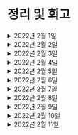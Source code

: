 # 정리 및 회고


<details markdown="1">

<summary>2022년 2월 1일</summary>

- 알고리즘 </br>
  - 이코테 9문제 풀이, 프로그래머스 12문제 </br>
- 스프링 </br>
  - JPA 영속성, 엔티티, 매핑연관관계 복습
</details>

<details markdown="1">

<summary>2022년 2월 2일</summary>

- 알고리즘 </br>
  - 이코테 4문제 풀이, 프로그래머스 5문제 </br>
- 스프링 </br>
  - 엔티티 매핑
  - 연관관계 매핑 기초
  - 다양한 연관관계 매핑
  - 고급 매핑
  - 프록시와 연관관계 관리
  - 객체지향 쿼리 언어 - 기본문법
  - 객체지향 쿼리 언어 - 중급문법
</details>

<details markdown="1">

<summary>2022년 2월 3일</summary>

- 알고리즘 </br>
  - 이코테 9문제 풀이, 프로그래머스 12문제 </br>
- 트랜잭션, DOM공부 </br>
- 사이드 프로젝트 설계 </br>
</details>

<details markdown="1">

<summary>2022년 2월 4일</summary>

- 알고리즘 </br>
  - 이진탐색 강의, 프로그래머스 level1 2문제 </br>
- 트랜잭션, DOM공부 </br>
- 사이드 프로젝트 개발 시작 </br>
  - 엔티티 타입 수정, 단순 회원가입, 탈퇴 및 조회 기능 추가, validation gradle 추가 </br>
</details>

<details markdown="1">

<summary>2022년 2월 5일</summary>

- 알고리즘 </br>
  - 이진탐색 강의, 프로그래머스 level1 2문제 </br>
- 사이드 프로젝트 개발 시작 </br>
  - 찜리스트 테이블 추가, 연관관계 메소드 추가(댓글 등록), 회원정보 수정,회원가입 시간 추가, </br> 
  - springSecurity 초기설정, 엔티티 권한컬럼 추가, 구글, 네이버 로그인(Oauth2) 추가, Builder 추가 </br>
</details>

<details markdown="1">

<summary>2022년 2월 6일</summary>

- 알고리즘 </br>
  - 프로그래머스 level1 2문제 </br>
- 사이드 프로젝트 개발 시작 </br>
  - 내 작성글 조회, setter 제거,  n+1 문제 fetch join으로 해결 </br>
  - 마이페이지(사용자 엔티티) setter 제거 및 dto로 반환 </br>
  - 무분별한 setter 남용 방지 protected 추가, 내관심글 로직 추가 </br>
</details>

<details markdown="1">

<summary>2022년 2월 7일</summary>

- 알고리즘 </br>
  - 최단경로 강의, 프로그래머스 level1 2문제 </br>
- CORS 공부
- 사이드 프로젝트 개발 시작 </br>
  - 내 작성글 조회, setter 제거,  n+1 문제 fetch join으로 해결 </br>
  - 마이페이지(사용자 엔티티) setter 제거 및 dto로 반환 </br>
  - 무분별한 setter 남용 방지 protected 추가, 내관심글 로직 추가 </br>
</details>

<details markdown="1">

<summary>2022년 2월 8일</summary>

- 알고리즘 </br>
  - 최단경로 강의, 프로그래머스 level1 2문제 </br>
- 사이드 프로젝트 개발 시작 </br>
  - 내관심글 조회, 삭제 로직 추가, 관심게시물 삭제 추가, Role enum 타입으로 변경 </br>
</details>

<details markdown="1">

<summary>2022년 2월 9일</summary>

- 알고리즘 </br>
  - DP 강의, 프로그래머스 level1 2문제 </br>
- 사이드 프로젝트 개발 시작 </br>
  - 찜리스트 조회 삭제 수정, 리액트와의 연결을 위한 CORS 설정 </br>
  - 위시리스트 전체조회 추가, response 커스터마이징, MemberController 리팩토링 </br>
  - 예외처리 RuntimeException 커스터마이징 추가, 찜하기 부분 리팩토링 </br>

</details>

<details markdown="1">

<summary>2022년 2월 10일</summary>

- 알고리즘 </br>
  - 프로그래머스 level1 2문제 </br>
- 사이드 프로젝트 개발 시작 </br>
  - JSON, 라이브러리 추가, 카카오 로그인 추가, 관심글 이미 등록 된거 추가등록 방지를 위한 예외처리 </br>
</details>

<details markdown="1">

<summary>2022년 2월 11일</summary>

- 항해 과제 프로젝트 개발 시작 </br>
  - Docker, gitAction을 이용한 CI 구축 완료
    - 도커파일을 추가한다. (Dockerfile)
    ```
    # 1. node 설치
    FROM openjdk:8-jdk-alpine
    ARG JAR_FILE=build/libs/app.jar
    # 2. 소스 복사
    COPY ${JAR_FILE} app.jar
    ENTRYPOINT [ "java", "-jar","/app.jar" ]
    EXPOSE 80
    ```
    - gitAction으로 main으로 푸시하면 도커로 푸시하기위해 pipeline을 추가한다.
    - (.github/workflows/ci-pipeline.yml)
    ```yml
    name: Java CI with Gradle

    on:
      push:
        branches: [ main ]
      pull_request:
        branches: [ main ]
    jobs:
      build:
        runs-on: ubuntu-latest
        steps:
        - uses: actions/checkout@v2
        - name: Set up JDK 11
          uses: actions/setup-java@v2
          with:
            java-version: '11'
            distribution: 'adopt'
        - name: Grant execute permission for gradlew
          run:  chmod +x gradlew
        - name: Build with Gradle
          run: ./gradlew build
        - name: Docker build
          run: |
            docker login -u ${{ secrets.DOCKER_USERNAME }} -p ${{ secrets.PASSWORD }}
            docker build -t spring-boot .
            docker tag spring-boot alisyabob/spring-boot:${GITHUB_SHA::7}
            docker push alisyabob/spring-boot:${GITHUB_SHA::7}
    ```
    - 편의를 위해build.gradle 수정해주기
    ```java
    jar {
        enabled = false
    }

    bootJar{ archivesBaseName = 'app'
        archiveFileName = 'app.jar'
        archiveVersion = "0.0.0"
    }
    ```
    - 수동으로 도커 허브에 올리는 방법
    ```
    docker build -t spring-boot .
    docker run -d -p 80:80 spring-boot
    docker tag spring-boot 계정/spring-boot
    docker push 계정/spring-boot
    ```


</details>